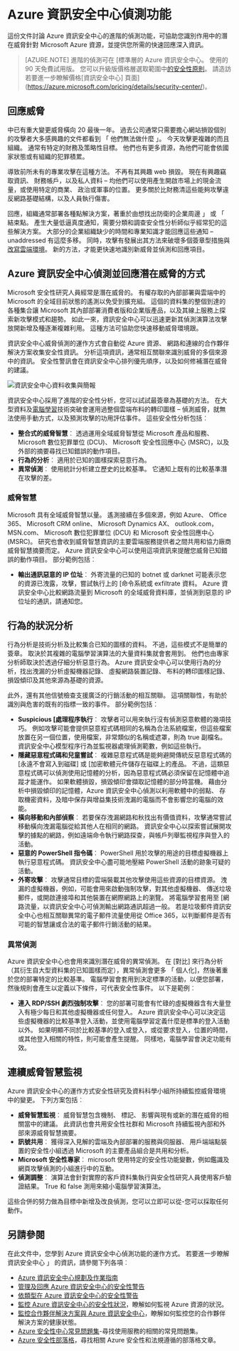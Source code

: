 <properties
   pageTitle="偵測功能 Azure 資訊安全中心 |Microsoft Azure"
   description="這份文件可協助您瞭解 Azure 資訊安全中心偵測功能的運作方式。"
   services="security-center"
   documentationCenter="na"
   authors="YuriDio"
   manager="swadhwa"
   editor=""/>

<tags
   ms.service="security-center"
   ms.topic="hero-article"
   ms.devlang="na"
   ms.tgt_pltfrm="na"
   ms.workload="na"
   ms.date="09/22/2016"
   ms.author="yurid"/>

# <a name="azure-security-center-detection-capabilities"></a>Azure 資訊安全中心偵測功能
這份文件討論 Azure 資訊安全中心的進階的偵測功能，可協助您識別作用中的潛在威脅針對 Microsoft Azure 資源，並提供您所需的快速回應深入資訊。

> [AZURE.NOTE] 進階的偵測可在 [標準層的 Azure 資訊安全中心。 使用的 90 天免費試用版。 您可以升級版價格層選取範圍中[的安全性原則](security-center-policies.md)。 請造訪若要進一步瞭解價格[資訊安全中心] 頁面](https://azure.microsoft.com/pricing/details/security-center/)。 


## <a name="responding-to-todays-threats"></a>回應威脅
中已有重大變更威脅橫向 20 最後一年。 過去公司通常只需要擔心網站損毀個別的攻擊者大多感興趣的文件都看到 「 他們無法做什麼 」。 今天攻擊更複雜的而且組織。 通常有特定的財務及策略性目標。 他們也有更多資源，為他們可能會依國家狀態或有組織的犯罪積累。

導致前所未有的專業攻擊在這種方法。 不再有其興趣 web 損毀。 現在有興趣竊取資訊、 財務帳戶，以及私人資料 – 均他們可以使用產生開啟市場上的現金流量，或使用特定的商業、 政治或軍事的位置。 更多關於比財務清這些能夠攻擊違反網路基礎結構，以及人員執行傷害。

回應，組織通常部署各種點解決方案，著重於由想找出防衛的企業周邊 」 或 「 結束點。 產生大量低逼真度通知，需要分類和調查安全性分析師似乎經常犯的這些解決方案。 大部分的企業組織缺少的時間和專業知識才能回應這些通知 – unaddressed 有這麼多移。  同時，攻擊有發展出其方法來破壞多個簽章型措施與[改寫雲端環境](https://azure.microsoft.com/blog/detecting-threats-with-azure-security-center/)。 新的方法，才能更快速地識別新威脅並偵測和回應項目。 

## <a name="how-azure-security-center-detects-and-responds-to-threats"></a>Azure 資訊安全中心偵測並回應潛在威脅的方式

Microsoft 安全性研究人員經常是潛在威脅的。 有權存取的內部部署與雲端中的 Microsoft 的全域目前狀態的遙測以免受到擴充組。 這個的資料集的整個到達的各種集合讓 Microsoft 其內部部署消費者版和企業版產品，以及其線上服務上探索新攻擊模式和趨勢。 如此一來，資訊安全中心可以迅速更新其偵測演算法攻擊放開新增及種逐漸複雜利用。 這種方法可協助您快速移動威脅環境跟。 

資訊安全中心威脅偵測的運作方式會自動從 Azure 資源、 網路和連線的合作夥伴解決方案收集安全性資訊。 分析這項資訊，通常相互關聯來識別威脅的多個來源中的資訊。 安全性警訊會在資訊安全中心排列優先順序，以及如何修補潛在威脅的建議。

![資訊安全中心資料收集與簡報](./media/security-center-detection-capabilities/security-center-detection-capabilities-fig1.png)

資訊安全中心採用了進階的安全性分析，您可以試試最簽章為基礎的方法。 在大型資料及[電腦學習](https://azure.microsoft.com/blog/machine-learning-in-azure-security-center/)技術突破會運用過整個雲端布料的轉印圖樣 – 偵測威脅，就無法使用手動方式，以及預測攻擊的功用評估事件。 這些安全性分析包括︰ 

- **整合式的威脅智慧**︰ 透過運用全域威脅智慧從 Microsoft 產品和服務、 Microsoft 數位犯罪單位 (DCU)、 Microsoft 安全性回應中心 (MSRC)，以及外部的摘要尋找已知錯誤的動作項目。
- **行為的分析**︰ 適用於已知的圖樣探索惡意行為。 
- **異常偵測**︰ 使用統計分析建立歷史的比較基準。 它通知上既有的比較基準潛在攻擊的差。


### <a name="threat-intelligence"></a>威脅智慧
Microsoft 具有全域威脅智慧以量。 遙測接續在多個來源，例如 Azure、 Office 365、 Microsoft CRM online、 Microsoft Dynamics AX、 outlook.com，MSN.com、 Microsoft 數位犯罪單位 (DCU) 和 Microsoft 安全性回應中心 (MSRC)。 研究也會收到威脅智慧資訊的主要雲端服務提供者之間共用和協力廠商威脅智慧摘要而定。 Azure 資訊安全中心可以使用這項資訊來提醒您威脅已知錯誤的動作項目。 部分範例包括︰

- **輸出通訊惡意的 IP 位址**︰ 外寄流量的已知的 botnet 或 darknet 可能表示您的資源已洩露，攻擊，嘗試執行上的 [命令系統或 exfiltrate 資料。 Azure 資訊安全中心比較網路流量到 Microsoft 的全域威脅資料庫，並偵測到惡意的 IP 位址的通訊，請通知您。

## <a name="behavioral-analytics"></a>行為的狀況分析

行為分析是技術分析及比較集合已知的圖樣的資料。 不過，這些模式不是簡單的簽章。 取決於其複雜的電腦學習演算法的大量資料集就會套用到。 他們也由專家分析師取決於透過仔細分析惡意行為。 Azure 資訊安全中心可以使用行為的分析，找出洩漏的分析虛擬機器記錄、 虛擬網路裝置記錄、 布料的轉印圖樣記錄、 損毀傾印及其他來源為基礎的資源。 

此外，還有其他信號檢查支援廣泛的行銷活動的相互關聯。 這項關聯性，有助於識別與危害的既有的指標一致的事件。 部分範例包括︰

- **Suspicious [處理程序執行**︰ 攻擊者可以用來執行沒有偵測惡意軟體的幾項技巧。 例如攻擊可能會提供惡意程式碼相同的名稱為合法系統檔案，但這些檔案放置在另一個位置，使用檔案，非常類似的名稱或遮罩，則為 true 副檔名。 資訊安全中心模型程序行為並監視器處理偵測範數，例如這些執行。  
- **隱藏惡意程式碼和兒童嘗試**︰ 複雜惡意程式碼是能夠避開傳統反惡意程式碼的 [永遠不會寫入到磁碟] 或 [加密軟體元件儲存在磁碟上的產品。  不過，這類惡意程式碼可以偵測使用記憶體的分析，因為惡意程式碼必須保留在記憶體中追蹤才能運作。 如果軟體損毀，損毀傾印會擷取記憶體的部分時當機。  藉由分析中損毀傾印的記憶體，Azure 資訊安全中心偵測以利用軟體中的弱點、 存取機密資料，及暗中保存與增益集技術洩漏的電腦而不會影響您的電腦的效能。
- **橫向移動和內部偵察**︰ 若要保存洩漏網路和秋找出有價值資料，攻擊通常嘗試移動橫向洩漏電腦從給其他人在相同的網路。 資訊安全中心以探索嘗試展開攻擊的據點的網路，例如遠端命令執行網路探查，與帳戶列舉監視程序與登入的活動。
- **惡意的 PowerShell 指令碼**︰ PowerShell 用於攻擊的用途的目標虛擬機器上執行惡意程式碼。 資訊安全中心盡可能地壓縮 PowerShell 活動的跡象可疑的活動。 
- **外寄攻擊**︰ 攻擊通常目標的雲端裝載其他攻擊使用這些資源的目標資源。 洩漏的虛擬機器，例如，可能會用來啟動強制攻擊，對其他虛擬機器、 傳送垃圾郵件，或開啟連接埠和其他裝置在網際網路上的瀏覽。 將電腦學習套用至 [網路流量，以資訊安全中心可偵測輸出網路通訊超過一般。 若是垃圾郵件資訊安全中心也相互關聯異常的電子郵件流量使用從 Office 365，以判斷郵件是否有可能的智慧讓或合法的電子郵件行銷活動的結果。  

### <a name="anomaly-detection"></a>異常偵測

Azure 資訊安全中心也會用來識別潛在威脅的異常偵測。 在 [對比] 來行為分析 （其衍生自大型資料集的已知圖樣而定），異常偵測會更多 「 個人化]，然後著重於您的部署特定的比較基準。 電腦學習會套用到決定標準的活動，以便您部署，然後規則會產生以定義以下條件，可代表安全性事件。 以下是範例︰

- **連入 RDP/SSH 劇烈強制攻擊**︰ 您的部署可能會有忙碌的虛擬機器含有大量登入有極少每日和其他虛擬機器或任何登入。 Azure 資訊安全中心可以決定這些虛擬機器的比較基準登入活動，並使用電腦學習定義什麼是標準的登入活動以外。 如果明顯不同於比較基準的登入或登入，或從要求登入，位置的時間，或其他登入相關的特性，則可能會產生提醒。 同樣地，電腦學習會決定功能有效。

## <a name="continuous-threat-intelligence-monitoring"></a>連續威脅智慧監視

Azure 資訊安全中心的運作方式安全性研究及資料科學小組所持續監控威脅環境中的變更。 下列方案包括︰

- **威脅智慧監視**︰ 威脅智慧包含機制、 標記、 影響與現有或新的潛在威脅的相關當中的建議。 此資訊也會共用安全性社群和 Microsoft 持續監視內部和外部來源威脅智慧摘要。
- **訊號共用**︰ 獲得深入見解的雲端及內部部署的服務與伺服器、 用戶端端點裝置的安全性小組透過 Microsoft 的主要產品組合是共用和分析。 
- **Microsoft 安全性專家**︰ microsoft 使用特定的安全性功能變數，例如鑑識及網頁攻擊偵測的小組進行中的互動。
- **偵測調整**︰ 演算法會針對實際的客戶資料集執行與安全性研究人員使用客戶驗證結果。 True 和 false 測用來縮小電腦學習演算法。

這些合併的努力做為目標中新增及改良偵測，您可以立即可以從-您可以採取任何動作。

## <a name="see-also"></a>另請參閱
在此文件中，您學到 Azure 資訊安全中心偵測功能的運作方式。 若要進一步瞭解資訊安全中心 」 的資訊，請參閱下列各項︰

- [Azure 資訊安全中心規劃及作業指南](security-center-planning-and-operations-guide.md)
- [管理及回應 Azure 資訊安全中心的安全性警告](security-center-managing-and-responding-alerts.md)
- [依類型在 Azure 資訊安全中心的安全性警告](security-center-alerts-type.md)
- [監控 Azure 資訊安全中心的安全性狀況](security-center-monitoring.md)，瞭解如何監視 Azure 資源的狀況。
- [監控合作夥伴解決方案與 Azure 資訊安全中心](security-center-partner-solutions.md)，瞭解如何監控您的合作夥伴解決方案的健康狀態。
- [Azure 安全性中心常見問題集](security-center-faq.md)-尋找使用服務的相關的常見問題集。
- [Azure 安全性部落格](http://blogs.msdn.com/b/azuresecurity/)，尋找相關 Azure 安全性和法規遵循的部落格文章。

